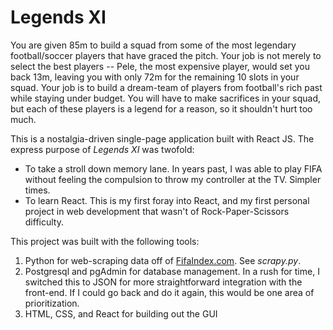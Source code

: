 # Legends XI

You are given 85m to build a squad from some of the most legendary football/soccer players that have graced the pitch. Your job is not merely to select the best players -- Pele, the most expensive player, would set you back 13m, leaving you with only 72m for the remaining 10 slots in your squad. Your job is to build a dream-team of players from football's rich past while staying under budget. You will have to make sacrifices in your squad, but each of these players is a legend for a reason, so it shouldn't hurt too much.

This is a nostalgia-driven single-page application built with React JS. The express purpose of *Legends XI* was twofold:
* To take a stroll down memory lane. In years past, I was able to play FIFA without feeling the compulsion to throw my controller at the TV. Simpler times.
* To learn React. This is my first foray into React, and my first personal project in web development that wasn't of Rock-Paper-Scissors difficulty. 

This project was built with the following tools:
1) Python for web-scraping data off of [FifaIndex.com](https://www.fifaindex.com/players/fifa05_1/?order_by=overallrating&order=0). See *scrapy.py*.
2) Postgresql and pgAdmin for database management. In a rush for time, I switched this to JSON for more straightforward integration with the front-end. If I could go back and do it again, this would be one area of prioritization.
3) HTML, CSS, and React for building out the GUI